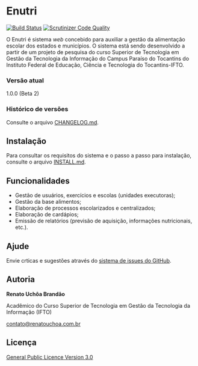 # Enutri

[![Build Status](https://scrutinizer-ci.com/g/renatouchoa/enutri/badges/build.png?b=master)](https://scrutinizer-ci.com/g/renatouchoa/enutri/build-status/master)
[![Scrutinizer Code Quality](https://scrutinizer-ci.com/g/renatouchoa/enutri/badges/quality-score.png?b=master)](https://scrutinizer-ci.com/g/renatouchoa/enutri/?branch=master)

O Enutri é sistema *web* concebido para auxiliar a gestão da alimentação escolar dos estados e municípios. O sistema está sendo desenvolvido a partir de um projeto de pesquisa do curso Superior de Tecnologia em Gestão da Tecnologia da Informação do Campus Paraíso do Tocantins do Instituto Federal de Educação, Ciência e Tecnologia do Tocantins-IFTO.

### Versão atual

1.0.0 (Beta 2)

### Histórico de versões

Consulte o arquivo [CHANGELOG.md](CHANGELOG.md).

## Instalação

Para consultar os requisitos do sistema e o passo a passo para instalação, consulte o arquivo [INSTALL.md](INSTALL.md).

## Funcionalidades

* Gestão de usuários, exercícios e escolas (unidades executoras);
* Gestão da base alimentos;
* Elaboração de processos escolarizados e centralizados;
* Elaboração de cardápios;
* Emissão de relatórios (previsão de aquisição, informações nutricionais, etc.).

## Ajude

Envie crticas e sugestões através do [sistema de issues do GitHub](https://github.com/renatouchoa/enutri/issues).

## Autoria

**Renato Uchôa Brandão**

Acadêmico do Curso Superior de Tecnologia em Gestão da Tecnologia da Informação (IFTO)

[contato@renatouchoa.com.br](mailto:contato@renatouchoa.com.br)

## Licença

[General Public Licence Version 3.0](LICENCE)
